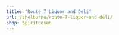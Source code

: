 ```yaml
---
title: "Route 7 Liquor and Deli"
url: /shelburne/route-7-liquor-and-deli/
shop: Spirituosen
---
```


